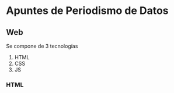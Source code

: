# Apuntes de Periodismo de Datos
## Web
Se compone de 3 tecnologías 
1. HTML
2. CSS
3. JS 
### HTML  
